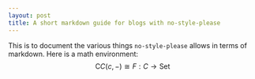 ```yaml
---
layout: post
title: A short markdown guide for blogs with no-style-please
---
```


This is to document the various things `no-style-please` allows in terms of markdown. Here is a math environment:
$$
\text{C} C(c, -) \cong F: C\to \text{Set}
$$
